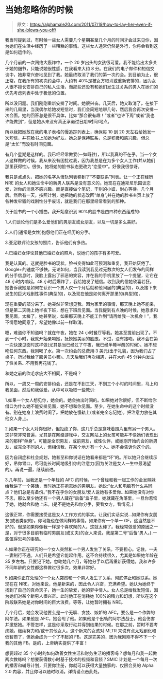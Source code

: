 # 当她忽略你的时候

> 原文：<https://alphamale20.com/2011/07/19/how-to-lay-her-even-if-she-blows-you-off/>

我当时提到过，有时候一些女人需要几个星期甚至几个月的时间才会过来见你，因为她们在生活中经历了一些糟糕的事情。这些女人通常仍然是外行，你将会看到这是如何运作的。

几个月前的一次网络大轰炸中，一个 20 岁出头的女孩很可爱。我不能给出太多关于她的细节，只能说她很性感，在我看来大约 8 分。在我们的电子邮件和短信交谈中，她非常兴奋地见到了我。她最终取消了我们的第一次约会。到目前为止，很正常。在我所有的初次约会中，大约有 40%是被女方取消或重新安排的，因为女人很不擅长安排自己的私人生活，而那些还没有和她们发生过关系的男人在她们的优先考虑列表中处于极低的位置。

所以没问题。我们刚刚重新安排了时间。她很兴奋。几天后，她又取消了。在接下来的几周里，当我偶尔给她发短信时，我们会简短地聊几句，然后我会再次安排一次会面。她的回答总是很不具体，比如“那会很有趣！”或者“也许下周”或者“我也许能做到”，但是她从来没有真正承诺过日期/时间/地点。

所以我把她放在我的电子表格的慢追踪列表上，确保每 10 到 20 天左右给她发一次短信，并在脸书上加她为好友。她总是保持联系，总是积极和感兴趣，但总是“太忙”而没有时间见面。

有几个星期是这样的。我已经经常做爱(一如既往)，所以我真的不在乎。当一个女人这样做的时候，我从来没有困扰过我，因为我总是在为多个女人工作(并从她们那里获得性)。很快，她将她的脸书状态更改为“恋爱中”。好像我很惊讶。

我只是点点头，把她的名字从慢轨列表移到了“不要联系”列表。让一个正在经历 NRE 的女人和她生命中的新男人联系是没有意义的。她现在在迪斯尼乐园谈恋爱，对你的消息不感兴趣。而是直接做个笔记，干别的小妞，耐心等待。几个月后。然后有一天，按照计划，她把她的状态改回“单身”,并在她的脸书主页上放了各种发牢骚的戏剧性分手废话，就是我们在那里经常看到的那种。

关于脸书的一个小插曲。我开始意识到 90%的脸书是由四种东西组成的:

1.人们谈论他们是多么爱他们的男朋友或女朋友，以及一切是多么美好。

2.人们(通常是女性)抱怨他们正在经历的分手。

3.亚足联评论女孩的照片，告诉他们有多热。

4.已婚妇女评论其他已婚妇女的照片，说她们的孩子有多可爱。

我是认真的。这就是脸书的现状。脸书变得如此可预测和重复，我开始厌倦了。Google+的速度不够快。无论如何，当我读到我见过无数次的女人们发布的同样的分手信息时，我脸上露出了邪恶的笑容，并在我的手机里放了一个提醒，让它在 48 小时内响起。48 小时后爆炸了，我给她发了短信。收到我的信她欣喜若狂。她告诉我她是如何在认识一个男人仅一个月后就和他同居的(典型的)，以及接下来发生的巨大戏剧性事件(典型的)，以及现在他是如何离开那里的(典型的)。

现在重要的部分来了。她突然非常想见我。因为家里的事情，那天晚上她不能来，但是第二天晚上她半夜下班，想在下班后见面。当我提到有点晚的时候，她恳求和我见面。太棒了。她甚至说，如果那天晚上不能工作到“请再给我一次机会！”。我不情愿地同意了，希望她像以前一样取消。

嗯，难道你不知道吗？就在午夜，她在 24 小时餐厅等我。她甚至提前出现了。不到一个小时，我就开始亲吻她，抚摸她美丽的脸庞。不过，没有接吻。我不会在第一次快速见面时这样做(尤其是当已经过了午夜，我已经半睡半醒的时候)。她不想吃任何东西。我刚喝了水。第一次约会的总费用:3 美元(出于礼貌，因为我们占了桌子，所以我给了服务员小费)。几天后我们再次相遇，并在大约 45 分钟内发生了性关系...不用我再花钱了。

和她之前的吹毛求疵大不相同，不是吗？

所以，一周又一周的安排约会，还是在不到三天，不到三个小时的时间里，马上和我见面，然后和我做爱。从中可以吸取一些教训:

1.如果一个女人想见你，她会的。她会抽出时间的。如果她对你很好，但不断给你借口为什么她不能安排见面，她不想和你见面。至少，在她生命中的这个时候没有。别在她身上浪费时间了。把她放在慢轨上(或者完全忘记她)，把注意力放在其他女人身上。

2.如果一个女人对你很好，但拒绝了你，这几乎总是意味着照片里有另一个男人。这非常非常普遍，尤其是在网络游戏中，交友网站上的女孩可能并不像她们表现出来的那样“单身”。可能是全职男友，或前男友，或性伙伴，或她刚开始约会的新男友，或完全不同的人，但相信我，在某个地方有一个人。她不会告诉你这个的。

因为自闭症和社会规划，她甚至和你说话在她看来都是“坏”的。所以她只会继续示好，吊你胃口，尽可能长时间地吸引你的注意力(因为关注是女人一生中最渴望的)。再说一遍，继续前进。

3.几年前，当我还是一个年轻的 AFC 的时候，一个曾经和我一起工作的金发辣妹给我讲了一个笑话，当时她正在抱怨她的男朋友。她说:“女人和电脑有什么共同点？他们总是有备份。”我不在乎你的女朋友/爱人说她有多爱你...如果她没有对你不忠，那么至少她还有一个男人藏在“后备”盒子里，她就藏在角落里，一旦你惹恼了她，她就会和他上床。(是不是她先和你分手，要看女方，看情况。)

这很正常，你需要接受这是女人工作方式的事实。让我们实话实说...如果你有女朋友(或者类似的)，你可能也在做同样的事情。如果你有一个单一 GF，这当然是不好的。但是如果你像我一样是个喜欢聚的人，这就太棒了。我经常做爱的原因之一是，对于很多目前有临时男朋友(或丈夫)的女人来说，我是第二号“后备”男人。).一些值得思考的事情。

4.如果你正在研究的一个女人突然和一个男人发生了关系，不要担心。记住，一夫一妻制行不通。人们只是希望它能起作用。这不会持续很久，尤其是如果她年龄在 35 岁左右。只要记下她，忽略她几个月，等她分手以后再重新获得她。我和许多不同年龄的女性都这样做过很多次，效果非常好。

5.如果你正在处理的一个女人突然和一个男人发生了关系，彻底停止和她联系。她现在在 NRE。对她来说，他是新来的，因此令人兴奋，充满希望。她认为她终于找到了自己的真命天子，她一生的挚爱，她的梦中情人。女人总是给我发短信，因为她们对某个新男人很兴奋。此时他正在消耗她 100%的精力和幻想，所以在这个阶段联系她是对你时间的巨大浪费。等等，让她暂时拥有 NRE。

几个月后，她会发现他要么是一个无聊、贪婪、嫉妒的 AFC，要么是一个作弊的阿尔法。如果他是 AFC，她会甩了他。如果他是个出轨的阿尔法战士，他会伤害并激怒她。不管怎样，这是你采取行动并得到结果的时候。在那之前，暂时不要考虑她，继续努力和/或干其他女人。这个新来的女孩对 MLTR 来说有点太戏剧化和低智商了，但她会成为一个了不起的 FB。这是完美的，因为我刚刚不得不下一个我的其他 FB。是的，上帝确实提供了丰富！

想要超过 35 个小时的如何改善女性生活和财务生活的播客吗？想每月和我一起做两次教练吗？想要获得数小时基于技术的视频和音频？SMIC 计划是一个每月一次的播客和辅导计划，只要你注册，你就可以获得大量独家的、仅限会员的 Alpha 2.0 内容，并且你可以随时取消。详情请点击此处。